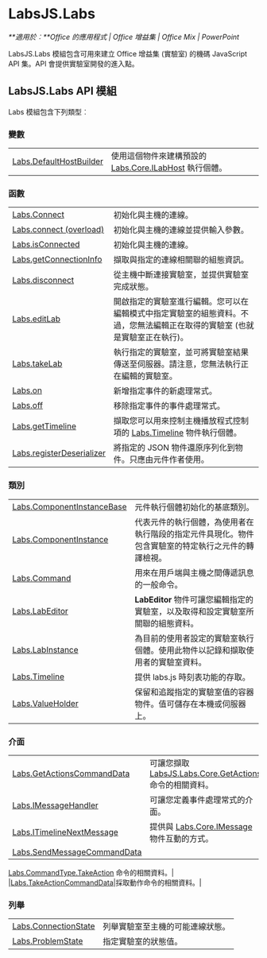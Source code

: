 
# LabsJS.Labs

 _**適用於︰**Office 的應用程式 | Office 增益集 | Office Mix | PowerPoint_

LabsJS.Labs 模組包含可用來建立 Office 增益集 (實驗室) 的機碼 JavaScript API 集。API 會提供實驗室開發的進入點。

## LabsJS.Labs API 模組

Labs 模組包含下列類型︰


### 變數


|||
|:-----|:-----|
|[Labs.DefaultHostBuilder](../../reference/office-mix/labs.defaulthostbuilder.md)|使用這個物件來建構預設的 [Labs.Core.ILabHost](../../reference/office-mix/labs.core.ilabhost.md) 執行個體。|

### 函數


|||
|:-----|:-----|
|[Labs.Connect](../../reference/office-mix/labs.connect.md)|初始化與主機的連線。|
|[Labs.connect (overload)](../../reference/office-mix/labs.connect-overload.md)|初始化與主機的連線並提供輸入參數。|
|[Labs.isConnected](../../reference/office-mix/labs.isconnected.md)|初始化與主機的連線。|
|[Labs.getConnectionInfo](../../reference/office-mix/labs.getconnectioninfo.md)|擷取與指定的連線相關聯的組態資訊。|
|[Labs.disconnect](../../reference/office-mix/labs.disconnect.md)|從主機中斷連接實驗室，並提供實驗室完成狀態。|
|[Labs.editLab](../../reference/office-mix/labs.editlab.md)|開啟指定的實驗室進行編輯。您可以在編輯模式中指定實驗室的組態資料。不過，您無法編輯正在取得的實驗室 (也就是實驗室正在執行)。|
|[Labs.takeLab](../../reference/office-mix/labs.takelab.md)|執行指定的實驗室，並可將實驗室結果傳送至伺服器。請注意，您無法執行正在編輯的實驗室。|
|[Labs.on](../../reference/office-mix/labs.on.md)|新增指定事件的新處理常式。|
|[Labs.off](../../reference/office-mix/labs.off.md)|移除指定事件的事件處理常式。|
|[Labs.getTimeline](../../reference/office-mix/labs.gettimeline.md)|擷取您可以用來控制主機播放程式控制項的 [Labs.Timeline](../../reference/office-mix/labs.timeline.md) 物件執行個體。|
|[Labs.registerDeserializer](../../reference/office-mix/labs.registerdeserializer.md)|將指定的 JSON 物件還原序列化到物件。只應由元件作者使用。|

### 類別


|||
|:-----|:-----|
|[Labs.ComponentInstanceBase](../../reference/office-mix/labs.componentinstancebase.md)|元件執行個體初始化的基底類別。|
|[Labs.ComponentInstance](../../reference/office-mix/labs.componentinstance.md)|代表元件的執行個體，為使用者在執行階段的指定元件具現化。物件包含實驗室的特定執行之元件的轉譯檢視。|
|[Labs.Command](../../reference/office-mix/labs.command.md)|用來在用戶端與主機之間傳遞訊息的一般命令。|
|[Labs.LabEditor](../../reference/office-mix/labs.labeditor.md)|**LabEditor** 物件可讓您編輯指定的實驗室，以及取得和設定實驗室所關聯的組態資料。|
|[Labs.LabInstance](../../reference/office-mix/labs.labinstance.md)|為目前的使用者設定的實驗室執行個體。使用此物件以記錄和擷取使用者的實驗室資料。|
|[Labs.Timeline](../../reference/office-mix/labs.timeline.md)|提供 labs.js 時刻表功能的存取。|
|[Labs.ValueHolder](../../reference/office-mix/labs.valueholder.md)|保留和追蹤指定的實驗室值的容器物件。值可儲存在本機或伺服器上。|

### 介面


|||
|:-----|:-----|
|[Labs.GetActionsCommandData](../../reference/office-mix/labs.getactionscommanddata.md)|可讓您擷取 [LabsJS.Labs.Core.GetActions](../../reference/office-mix/labsjs.labs.core.getactions.md) 命令的相關資料。|
|[Labs.IMessageHandler](../../reference/office-mix/labs.imessagehandler.md)|可讓您定義事件處理常式的介面。|
|[Labs.ITimelineNextMessage](../../reference/office-mix/labs.itimelinenextmessage.md)|提供與 [Labs.Core.IMessage](https://msdn.microsoft.com/library/office/mt599680.aspx) 物件互動的方式。|
|[Labs.SendMessageCommandData](../../reference/office-mix/labs.sendmessagecommanddata.md)|
  [Labs.CommandType.TakeAction](https://msdn.microsoft.com/library/office/mt599680.aspx) 命令的相關資料。|
|[Labs.TakeActionCommandData](../../reference/office-mix/labs.takeactioncommanddata.md)|採取動作命令的相關資料。|

### 列舉


|||
|:-----|:-----|
|[Labs.ConnectionState](../../reference/office-mix/labs.connectionstate.md)|列舉實驗室至主機的可能連線狀態。|
|[Labs.ProblemState](../../reference/office-mix/labs.problemstate.md)|指定實驗室的狀態值。|
